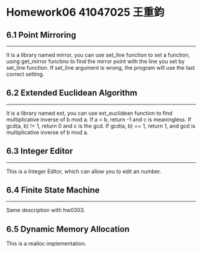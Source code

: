 # Homework06 41047025 王重鈞

## 6.1 Point Mirroring
---
It is a library named mirror, you can use set_line function to set a function, using get_mirror functino to find the mirror point with the line you set by set_line function. If set_line argument is wrong, the program will use the last correct setting.

## 6.2 Extended Euclidean Algorithm
---
It is a library named ext, you can use ext_euclidean function to find multiplicative inverse of b mod a. If a < b, return -1 and c is meaningless. If gcd(a, b) != 1, return 0 and c is the gcd. If gcd(a, b) == 1, return 1, and gcd is multiplicative inverse of b mod a.

## 6.3 Integer Editor
---
This is a Integer Editor, which can allow you to edit an number.

## 6.4 Finite State Machine
---
Same description with hw0303.

## 6.5 Dynamic Memory Allocation
This is a realloc implementation.

